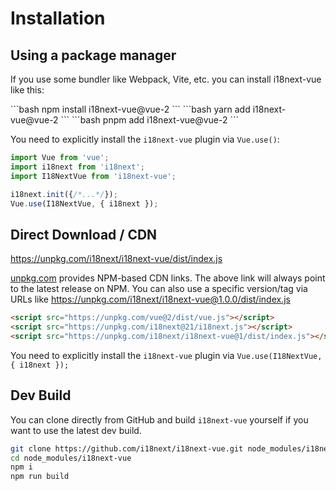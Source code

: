 # Installation

## Using a package manager
If you use some bundler like Webpack, Vite, etc. you can install i18next-vue like this:

<code-group>
<code-block title="npm">
```bash
npm install i18next-vue@vue-2
``` 
</code-block>

<code-block title="yarn">
```bash
yarn add i18next-vue@vue-2
```
</code-block>

<code-block title="pnpm">
```bash
pnpm add i18next-vue@vue-2
```
</code-block>
</code-group>
    

You need to explicitly install the `i18next-vue` plugin via `Vue.use()`:
    
```javascript
import Vue from 'vue';
import i18next from 'i18next';
import I18NextVue from 'i18next-vue';

i18next.init({/*...*/});
Vue.use(I18NextVue, { i18next });
```

## Direct Download / CDN

<https://unpkg.com/i18next/i18next-vue/dist/index.js>

[unpkg.com](https://unpkg.com) provides NPM-based CDN links. The above link will always point to the latest release on NPM. You can also use a specific version/tag via URLs like <https://unpkg.com/i18next/i18next-vue@1.0.0/dist/index.js>

    
```html    
<script src="https://unpkg.com/vue@2/dist/vue.js"></script>
<script src="https://unpkg.com/i18next@21/i18next.js"></script>
<script src="https://unpkg.com/i18next/i18next-vue@1/dist/index.js"></script>
```

You need to explicitly install the `i18next-vue` plugin via `Vue.use(I18NextVue, { i18next });`

## Dev Build

You can clone directly from GitHub and build `i18next-vue` yourself if you want to use the latest dev build.

```sh
git clone https://github.com/i18next/i18next-vue.git node_modules/i18next-vue
cd node_modules/i18next-vue
npm i
npm run build
```
